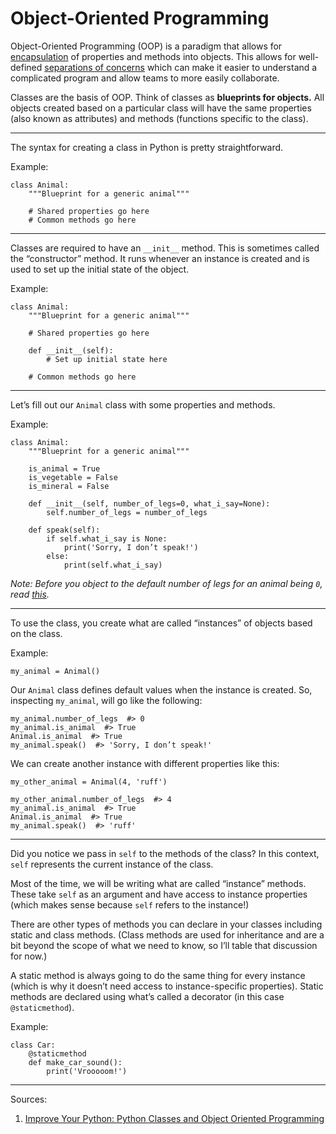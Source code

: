 # Object-Oriented Programming

Object-Oriented Programming (OOP) is a paradigm that allows for [encapsulation](https://en.wikipedia.org/wiki/Encapsulation_(computer_programming)) of properties and methods into objects. This allows for well-defined [separations of concerns](https://en.wikipedia.org/wiki/Separation_of_concerns) which can make it easier to understand a complicated program and allow teams to more easily collaborate.

Classes are the basis of OOP. Think of classes as **blueprints for objects.** All objects created based on a particular class will have the same properties (also known as attributes) and methods (functions specific to the class).

------

The syntax for creating a class in Python is pretty straightforward.

Example:

    class Animal:
        """Blueprint for a generic animal"""

        # Shared properties go here
        # Common methods go here

------

Classes are required to have an `__init__` method. This is sometimes called the “constructor” method. It runs whenever an instance is created and is used to set up the initial state of the object.

Example:

    class Animal:
        """Blueprint for a generic animal"""

        # Shared properties go here

        def __init__(self):
            # Set up initial state here

        # Common methods go here

------

Let’s fill out our `Animal` class with some properties and methods.

Example:

    class Animal:
        """Blueprint for a generic animal"""

        is_animal = True
        is_vegetable = False
        is_mineral = False

        def __init__(self, number_of_legs=0, what_i_say=None):
            self.number_of_legs = number_of_legs

        def speak(self):
            if self.what_i_say is None:
                print('Sorry, I don’t speak!')
            else:
                print(self.what_i_say)

_Note: Before you object to the default number of legs for an animal being `0`, read [this](http://www.sciencefocus.com/qa/what-average-number-legs-animal)._

------

To use the class, you create what are called “instances” of objects based on the class.

Example:

    my_animal = Animal()

Our `Animal` class defines default values when the instance is created. So, inspecting `my_animal`, will go like the following:

    my_animal.number_of_legs  #> 0
    my_animal.is_animal  #> True
    Animal.is_animal  #> True
    my_animal.speak()  #> 'Sorry, I don’t speak!'

We can create another instance with different properties like this:

    my_other_animal = Animal(4, 'ruff')

    my_other_animal.number_of_legs  #> 4
    my_animal.is_animal  #> True
    Animal.is_animal  #> True
    my_animal.speak()  #> 'ruff'

------

Did you notice we pass in `self` to the methods of the class? In this context, `self` represents the current instance of the class.

Most of the time, we will be writing what are called “instance” methods. These take `self` as an argument and have access to instance properties (which makes sense because `self` refers to the instance!)

There are other types of methods you can declare in your classes including static and class methods. (Class methods are used for inheritance and are a bit beyond the scope of what we need to know, so I’ll table that discussion for now.)

A static method is always going to do the same thing for every instance (which is why it doesn’t need access to instance-specific properties). Static methods are declared using what’s called a decorator (in this case `@staticmethod`).

Example:

    class Car:
        @staticmethod
        def make_car_sound():
            print('Vrooooom!')

------

Sources:

1. [Improve Your Python: Python Classes and Object Oriented Programming](https://jeffknupp.com/blog/2014/06/18/improve-your-python-python-classes-and-object-oriented-programming/)
